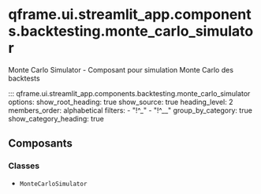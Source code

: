 # qframe.ui.streamlit_app.components.backtesting.monte_carlo_simulator


Monte Carlo Simulator - Composant pour simulation Monte Carlo des backtests


::: qframe.ui.streamlit_app.components.backtesting.monte_carlo_simulator
    options:
      show_root_heading: true
      show_source: true
      heading_level: 2
      members_order: alphabetical
      filters:
        - "!^_"
        - "!^__"
      group_by_category: true
      show_category_heading: true

## Composants

### Classes

- `MonteCarloSimulator`

